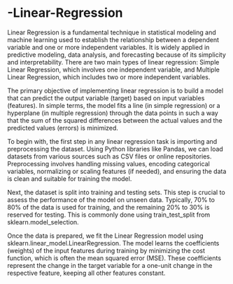 # -Linear-Regression

Linear Regression is a fundamental technique in statistical modeling and machine learning used to establish the relationship between a dependent variable and one or more independent variables. It is widely applied in predictive modeling, data analysis, and forecasting because of its simplicity and interpretability. There are two main types of linear regression: Simple Linear Regression, which involves one independent variable, and Multiple Linear Regression, which includes two or more independent variables.

The primary objective of implementing linear regression is to build a model that can predict the output variable (target) based on input variables (features). In simple terms, the model fits a line (in simple regression) or a hyperplane (in multiple regression) through the data points in such a way that the sum of the squared differences between the actual values and the predicted values (errors) is minimized.

To begin with, the first step in any linear regression task is importing and preprocessing the dataset. Using Python libraries like Pandas, we can load datasets from various sources such as CSV files or online repositories. Preprocessing involves handling missing values, encoding categorical variables, normalizing or scaling features (if needed), and ensuring the data is clean and suitable for training the model.

Next, the dataset is split into training and testing sets. This step is crucial to assess the performance of the model on unseen data. Typically, 70% to 80% of the data is used for training, and the remaining 20% to 30% is reserved for testing. This is commonly done using train_test_split from sklearn.model_selection.

Once the data is prepared, we fit the Linear Regression model using sklearn.linear_model.LinearRegression. The model learns the coefficients (weights) of the input features during training by minimizing the cost function, which is often the mean squared error (MSE). These coefficients represent the change in the target variable for a one-unit change in the respective feature, keeping all other features constant.
